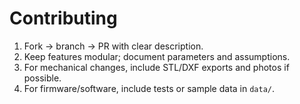 # Contributing
1. Fork → branch → PR with clear description.
2. Keep features modular; document parameters and assumptions.
3. For mechanical changes, include STL/DXF exports and photos if possible.
4. For firmware/software, include tests or sample data in `data/`.
